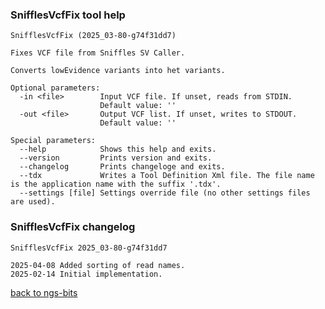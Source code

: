 ### SnifflesVcfFix tool help
	SnifflesVcfFix (2025_03-80-g74f31dd7)
	
	Fixes VCF file from Sniffles SV Caller.
	
	Converts lowEvidence variants into het variants.
	
	Optional parameters:
	  -in <file>        Input VCF file. If unset, reads from STDIN.
	                    Default value: ''
	  -out <file>       Output VCF list. If unset, writes to STDOUT.
	                    Default value: ''
	
	Special parameters:
	  --help            Shows this help and exits.
	  --version         Prints version and exits.
	  --changelog       Prints changeloge and exits.
	  --tdx             Writes a Tool Definition Xml file. The file name is the application name with the suffix '.tdx'.
	  --settings [file] Settings override file (no other settings files are used).
	
### SnifflesVcfFix changelog
	SnifflesVcfFix 2025_03-80-g74f31dd7
	
	2025-04-08 Added sorting of read names.
	2025-02-14 Initial implementation.
[back to ngs-bits](https://github.com/imgag/ngs-bits)